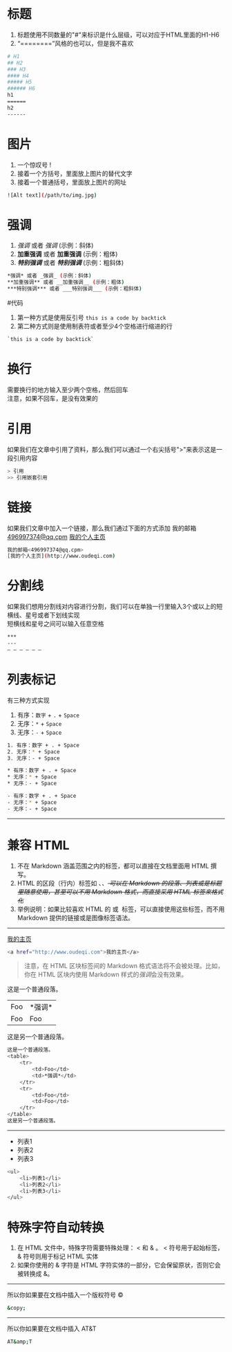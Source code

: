 # 标题
1. 标题使用不同数量的"#"来标识是什么层级，可以对应于HTML里面的H1-H6
2. “========”风格的也可以，但是我不喜欢

``` bash
# H1
## H2
### H3
#### H4
##### H5
###### H6
h1
======
h2
------
```

# 图片
1. 一个惊叹号 !
2. 接着一个方括号，里面放上图片的替代文字
3. 接着一个普通括号，里面放上图片的网址

``` bash
![Alt text](/path/to/img.jpg)
```

# 强调
1. *强调* 或者 _强调_ (示例：斜体)
2. **加重强调** 或者 __加重强调__ (示例：粗体)
3. ***特别强调*** 或者 ___特别强调___ (示例：粗斜体)

``` bash
*强调* 或者 _强调_ (示例：斜体)
**加重强调** 或者 __加重强调__ (示例：粗体)
***特别强调*** 或者 ___特别强调___ (示例：粗斜体)
```

#代码
1. 第一种方式是使用反引号 `this is a code by backtick`
2. 第二种方式则是使用制表符或者至少4个空格进行缩进的行
``` bash
`this is a code by backtick`
```

# 换行
需要换行的地方输入至少两个空格，然后回车  
注意，如果不回车，是没有效果的

# 引用
如果我们在文章中引用了资料，那么我们可以通过一个右尖括号">"来表示这是一段引用内容

``` bash
> 引用
>> 引用嵌套引用
```

# 链接
如果我们文章中加入一个链接，那么我们通过下面的方式添加
我的邮箱<496997374@qq.cpm>
[我的个人主页](http://www.oudeqi.com)

``` bash
我的邮箱<496997374@qq.cpm>
[我的个人主页](http://www.oudeqi.com)
```

# 分割线
如果我们想用分割线对内容进行分割，我们可以在单独一行里输入3个或以上的短横线、星号或者下划线实现  
短横线和星号之间可以输入任意空格

``` bash
***
---
— — — — — —
```

# 列表标记
有三种方式实现
1. 有序：`数字` + `.` + `Space`
2. 无序：`*` + `Space`
3. 无序：`-` + `Space`

``` bash
1. 有序：数字 + . + Space
2. 无序：* + Space
3. 无序：- + Space
```

``` bash
* 有序：数字 + . + Space
* 无序：* + Space
* 无序：- + Space
```

``` bash
- 有序：数字 + . + Space
- 无序：* + Space
- 无序：- + Space
```

-----------------------------------------------------------------------------
# 兼容 HTML
1. 不在 Markdown 涵盖范围之内的标签，都可以直接在文档里面用 HTML 撰写。
2. HTML 的区段（行内）标签如 <span>、<cite>、<del> 可以在 Markdown 的段落、列表或是标题里随意使用，甚至可以不用 Markdown 格式，而直接采用 HTML 标签来格式化
3. 举例说明：如果比较喜欢 HTML 的 <a> 或 <img> 标签，可以直接使用这些标签，而不用 Markdown 提供的链接或是图像标签语法。

----
<a href="http://www.oudeqi.com">我的主页</a>

``` bash
<a href="http://www.oudeqi.com">我的主页</a>
```

> 注意，在 HTML 区块标签间的 Markdown 格式语法将不会被处理。比如，你在 HTML 区块内使用 Markdown 样式的*强调*会没有效果。

这是一个普通段落。
<table>
    <tr>
        <td>Foo</td>
        <td>*强调*</td>
    </tr>
    <tr>
        <td>Foo</td>
        <td>Foo</td>
    </tr>
</table>
这是另一个普通段落。

``` bash
这是一个普通段落。
<table>
    <tr>
        <td>Foo</td>
        <td>*强调*</td>
    </tr>
    <tr>
        <td>Foo</td>
        <td>Foo</td>
    </tr>
</table>
这是另一个普通段落。
```

---
<ul>
	<li>列表1</li>
	<li>列表2</li>
	<li>列表3</li>
</ul>

``` bash
<ul>
	<li>列表1</li>
	<li>列表2</li>
	<li>列表3</li>
</ul>
```

# 特殊字符自动转换
1. 在 HTML 文件中，特殊字符需要特殊处理： < 和 & 。 < 符号用于起始标签，& 符号则用于标记 HTML 实体
2. 如果你使用的 & 字符是 HTML 字符实体的一部分，它会保留原状，否则它会被转换成 &amp;。

---
所以你如果要在文档中插入一个版权符号 &copy;

``` bash
&copy;
```

---
所以你如果要在文档中插入 AT&T

``` bash
AT&amp;T
```
